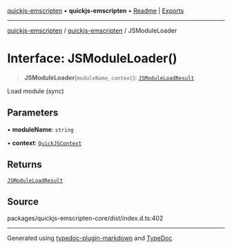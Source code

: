 [quickjs-emscripten](../../packages.md) • **quickjs-emscripten** • [Readme](../README.md) \| [Exports](../exports.md)

***

[quickjs-emscripten](../../packages.md) / [quickjs-emscripten](../exports.md) / JSModuleLoader

# Interface: JSModuleLoader()

> **JSModuleLoader**(`moduleName`, `context`): [`JSModuleLoadResult`](../exports.md#jsmoduleloadresult)

Load module (sync)

## Parameters

• **moduleName**: `string`

• **context**: [`QuickJSContext`](../classes/QuickJSContext.md)

## Returns

[`JSModuleLoadResult`](../exports.md#jsmoduleloadresult)

## Source

packages/quickjs-emscripten-core/dist/index.d.ts:402

***

Generated using [typedoc-plugin-markdown](https://www.npmjs.com/package/typedoc-plugin-markdown) and [TypeDoc](https://typedoc.org/)
